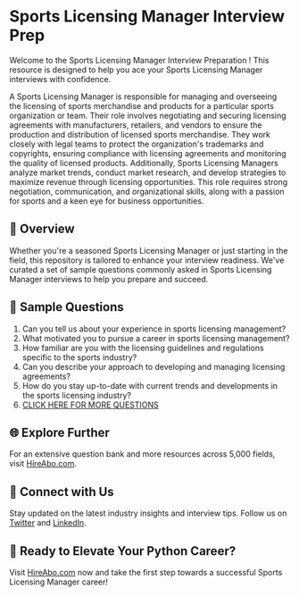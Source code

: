 # Sports Licensing Manager Interview Prep

Welcome to the Sports Licensing Manager Interview Preparation ! This resource is designed to help you ace your Sports Licensing Manager interviews with confidence.

A Sports Licensing Manager is responsible for managing and overseeing the licensing of sports merchandise and products for a particular sports organization or team. Their role involves negotiating and securing licensing agreements with manufacturers, retailers, and vendors to ensure the production and distribution of licensed sports merchandise. They work closely with legal teams to protect the organization's trademarks and copyrights, ensuring compliance with licensing agreements and monitoring the quality of licensed products. Additionally, Sports Licensing Managers analyze market trends, conduct market research, and develop strategies to maximize revenue through licensing opportunities. This role requires strong negotiation, communication, and organizational skills, along with a passion for sports and a keen eye for business opportunities.

## 🚀 Overview

Whether you're a seasoned Sports Licensing Manager or just starting in the field, this repository is tailored to enhance your interview readiness. We've curated a set of sample questions commonly asked in Sports Licensing Manager interviews to help you prepare and succeed.

## 📝 Sample Questions

1. Can you tell us about your experience in sports licensing management?
2. What motivated you to pursue a career in sports licensing management?
3. How familiar are you with the licensing guidelines and regulations specific to the sports industry?
4. Can you describe your approach to developing and managing licensing agreements?
5. How do you stay up-to-date with current trends and developments in the sports licensing industry?
6. [CLICK HERE FOR MORE QUESTIONS](https://hireabo.com/job/15_2_20/Sports%20Licensing%20Manager)

## 🌐 Explore Further

For an extensive question bank and more resources across 5,000 fields, visit [HireAbo.com](https://www.hireabo.com).

## 📱 Connect with Us

Stay updated on the latest industry insights and interview tips. Follow us on [Twitter](https://twitter.com/hireabo) and [LinkedIn](https://www.linkedin.com/in/hire-abo-3609972a8/).

## 🚀 Ready to Elevate Your Python Career?

Visit [HireAbo.com](https://www.hireabo.com) now and take the first step towards a successful Sports Licensing Manager career!